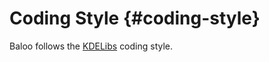 # Coding Style {#coding-style}

Baloo follows the [KDELibs](https://techbase.kde.org/Policies/Kdelibs_Coding_Style) coding style.
